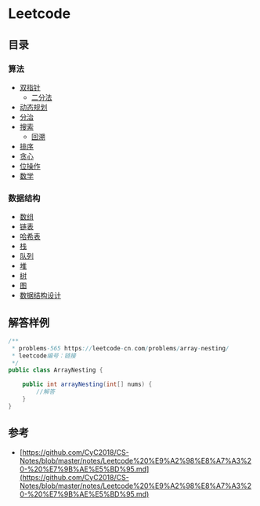 # Leetcode #
## 目录 ##
### 算法 ###
- [双指针](./summary/双指针.md)
  - [二分法](./summary/二分法.md)
- [动态规划](./summary/动态规划.md)
- [分治](./summary/分治.md)
- [搜索](./summary/搜索.md)
  - [回溯](./summary/回溯.md) 
- [排序](./summary/排序.md)
- [贪心](./summary/贪心.md)
- [位操作](./summary/位操作.md)
- [数学](./summary/数学.md)

### 数据结构 ###
- [数组](./summary/数组.md)
- [链表](./summary/链表.md)
- [哈希表](./summary/哈希表.md)
- [栈](./summary/栈.md)
- [队列](./summary/队列.md)
- [堆](./summary/堆.md)
- [树](./summary/树.md)
- [图](./summary/图.md)
- [数据结构设计](./summary/数据结构设计.md)

## 解答样例 ##
```java
/**
 * problems-565 https://leetcode-cn.com/problems/array-nesting/
 * leetcode编号：链接
 */
public class ArrayNesting {

    public int arrayNesting(int[] nums) {
        //解答
    }
}
```

## 参考 ##
- [https://github.com/CyC2018/CS-Notes/blob/master/notes/Leetcode%20%E9%A2%98%E8%A7%A3%20-%20%E7%9B%AE%E5%BD%95.md](https://github.com/CyC2018/CS-Notes/blob/master/notes/Leetcode%20%E9%A2%98%E8%A7%A3%20-%20%E7%9B%AE%E5%BD%95.md)

